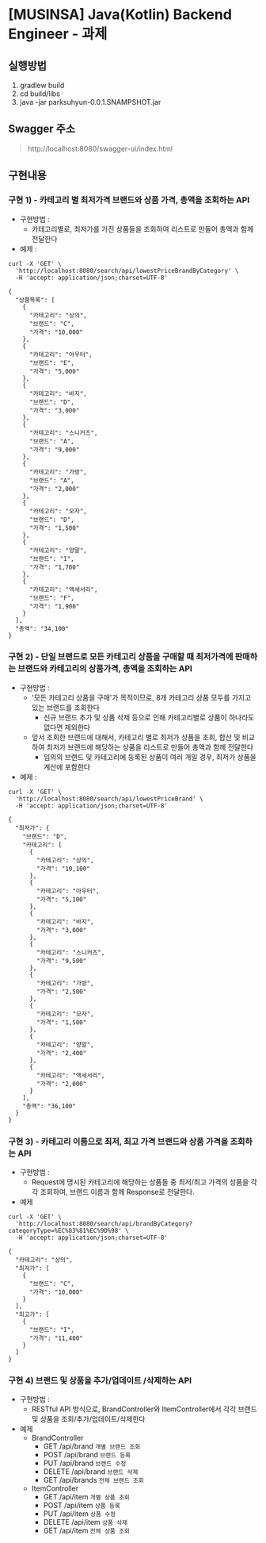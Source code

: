 # [MUSINSA] Java(Kotlin) Backend Engineer - 과제

## 실행방법

1. gradlew build
2. cd build/libs
3. java -jar parksuhyun-0.0.1.SNAMPSHOT.jar

## Swagger 주소
> http://localhost:8080/swagger-ui/index.html

## 구현내용
### 구현 1) - 카테고리 별 최저가격 브랜드와 상품 가격, 총액을 조회하는 API
+ 구현방법 :
    + 카테고리별로, 최저가를 가진 상품들을 조회하여 리스트로 만들어 총액과 함께 전달한다
+ 예제 :
```
curl -X 'GET' \
  'http://localhost:8080/search/api/lowestPriceBrandByCategory' \
  -H 'accept: application/json;charset=UTF-8'
```
```
{
  "상품목록": [
    {
      "카테고리": "상의",
      "브랜드": "C",
      "가격": "10,000"
    },
    {
      "카테고리": "아우터",
      "브랜드": "E",
      "가격": "5,000"
    },
    {
      "카테고리": "바지",
      "브랜드": "D",
      "가격": "3,000"
    },
    {
      "카테고리": "스니커즈",
      "브랜드": "A",
      "가격": "9,000"
    },
    {
      "카테고리": "가방",
      "브랜드": "A",
      "가격": "2,000"
    },
    {
      "카테고리": "모자",
      "브랜드": "D",
      "가격": "1,500"
    },
    {
      "카테고리": "양말",
      "브랜드": "I",
      "가격": "1,700"
    },
    {
      "카테고리": "액세서리",
      "브랜드": "F",
      "가격": "1,900"
    }
  ],
  "총액": "34,100"
}
```
### 구현 2) - 단일 브랜드로 모든 카테고리 상품을 구매할 때 최저가격에 판매하는 브랜드와 카테고리의 상품가격, 총액을 조회하는 API
+ 구현방법 :
    + '모든 카테고리 상품을 구매'가 목적이므로, 8개 카테고리 상품 모두를 가지고 있는 브랜드를 조회한다
      + 신규 브랜드 추가 및 상품 삭제 등으로 인해 카테고리별로 상품이 하나라도 없다면 제외한다
    + 앞서 조회한 브랜드에 대해서, 카테고리 별로 최저가 상품을 조회, 합산 및 비교하여 최저가 브랜드에 해당하는 상품을 리스트로 만들어 총액과 함께 전달한다
      + 임의의 브랜드 및 카테고리에 등록된 상품이 여러 개일 경우, 최저가 상품을 계산에 포함한다
+ 예제 :
```
curl -X 'GET' \
  'http://localhost:8080/search/api/lowestPriceBrand' \
  -H 'accept: application/json;charset=UTF-8'
```
```
{
  "최저가": {
    "브랜드": "D",
    "카테고리": [
      {
        "카테고리": "상의",
        "가격": "10,100"
      },
      {
        "카테고리": "아우터",
        "가격": "5,100"
      },
      {
        "카테고리": "바지",
        "가격": "3,000"
      },
      {
        "카테고리": "스니커즈",
        "가격": "9,500"
      },
      {
        "카테고리": "가방",
        "가격": "2,500"
      },
      {
        "카테고리": "모자",
        "가격": "1,500"
      },
      {
        "카테고리": "양말",
        "가격": "2,400"
      },
      {
        "카테고리": "액세서리",
        "가격": "2,000"
      }
    ],
    "총액": "36,100"
  }
}
```
### 구현 3) - 카테고리 이름으로 최저, 최고 가격 브랜드와 상품 가격을 조회하는 API
+ 구현방법 :
    + Request에 명시된 카테고리에 해당하는 상품들 중 최저/최고 가격의 상품을 각각 조회하여, 브랜드 이름과 함께 Response로 전달한다.
+ 예제
```
curl -X 'GET' \
  'http://localhost:8080/search/api/brandByCategory?categoryType=%EC%83%81%EC%9D%98' \
  -H 'accept: application/json;charset=UTF-8'
```
```
{
  "카테고리": "상의",
  "최저가": [
    {
      "브랜드": "C",
      "가격": "10,000"
    }
  ],
  "최고가": [
    {
      "브랜드": "I",
      "가격": "11,400"
    }
  ]
}
```
### 구현 4) 브랜드 및 상품을 추가/업데이트 /삭제하는 API
+ 구현방법 :
    + RESTful API 방식으로, BrandController와 ItemController에서 각각 브랜드 및 상품을 조회/추가/업데이트/삭제한다
+ 예제
  + BrandController
    + GET /api/brand ```개별 브랜드 조회```
    + POST /api/brand ```브랜드 등록```
    + PUT /api/brand ```브랜드 수정```
    + DELETE /api/brand ```브랜드 삭제```
    + GET /api/brands ```전체 브랜드 조회```
  + ItemController
    + GET /api/item ```개별 상품 조회```
    + POST /api/item ```상품 등록```
    + PUT /api/item ```상품 수정```
    + DELETE /api/item ```상품 삭제```
    + GET /api/item ```전체 상품 조회```
